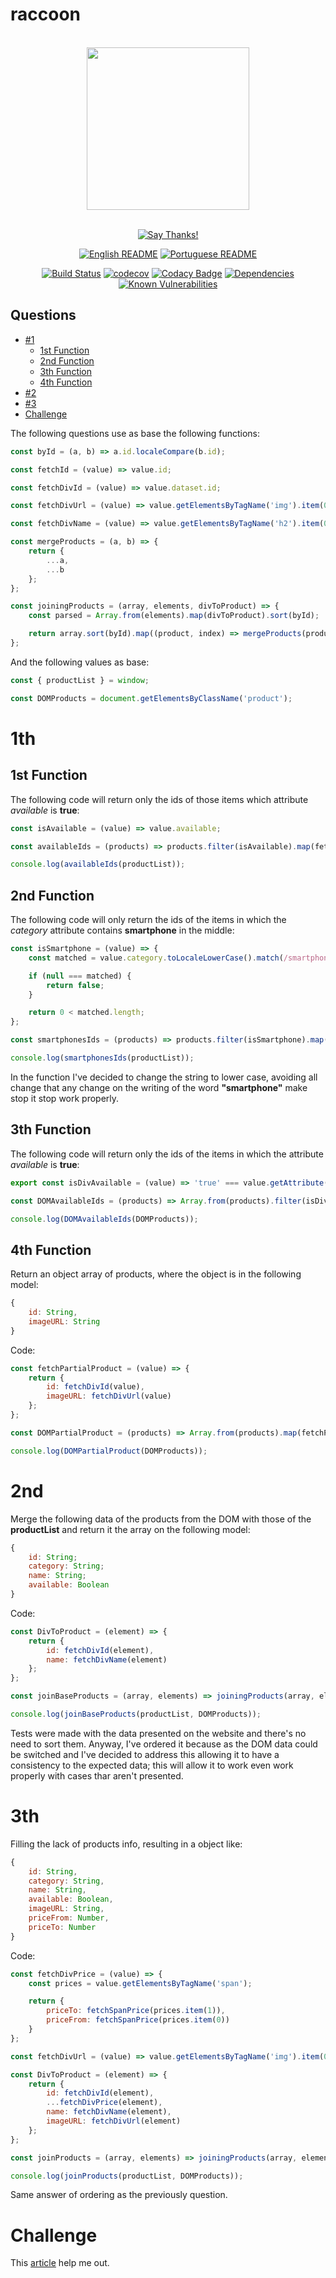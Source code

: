 # raccoon

<div align = "center">
    <br>
    <img src="./others/img/logo/logo.png" height=260>
    <br>
    <br>

[![Say Thanks!](https://img.shields.io/badge/Say%20Thanks-!-1EAEDB.svg?longCache=true&style=for-the-badge)](https://saythanks.io/to/Fazendaaa)

[![English README](https://img.shields.io/badge/Language-EN-blue.svg?longCache=true&style=for-the-badge)](./tags.md)
[![Portuguese README](https://img.shields.io/badge/Linguagem-PT-green.svg?longCache=true&style=for-the-badge)](./docs/readme/tags_pt.md)

[![Build Status](https://travis-ci.com/Fazendaaa/raccoon.svg?style=flat-square&token=BF94uxZFxQqzoeyPcajX&branch=master)](https://travis-ci.com/Fazendaaa/raccoon)
[![codecov](https://img.shields.io/codecov/c/token/Uj7D7Luago/github/Fazendaaa/raccoon/master.svg?style=flat-square)](https://codecov.io/gh/Fazendaaa/raccoon)
[![Codacy Badge](https://img.shields.io/codacy/grade/bd29e1bc8b5c4bf6a5a595f3f59dbaaa.svg?style=flat-square)](https://www.codacy.com?utm_source=github.com&amp;utm_medium=referral&amp;utm_content=Fazendaaa/raccoon&amp;utm_campaign=Badge_Grade)
[![Dependencies](https://david-dm.org/Fazendaaa/raccoon.svg?style=flat-square)](https://codeclimate.com/github/Fazendaaa/raccoon/master/package.json)
[![Known Vulnerabilities](https://snyk.io/test/github/Fazendaa/raccoon/badge.svg?style=flat-square)](https://snyk.io/test/github/Fazendaaa/raccoon)

</div>

## Questions
* [#1](./tags.md###1th)
    * [1st Function](./tags_pt.md###1st_Function)
    * [2nd Function](./tags_pt.md###2nd_Function)
    * [3th Function](./tags_pt.md###3th_Function)
    * [4th Function](./tags_pt.md###4th_Function)
* [#2](./tags.md###2th)
* [#3](./tags.md###3th)
* [Challenge](./tags.md###Challenge)

The following questions use as base the following functions:

```js
const byId = (a, b) => a.id.localeCompare(b.id);

const fetchId = (value) => value.id;

const fetchDivId = (value) => value.dataset.id;

const fetchDivUrl = (value) => value.getElementsByTagName('img').item(0).src;

const fetchDivName = (value) => value.getElementsByTagName('h2').item(0).textContent;

const mergeProducts = (a, b) => {
    return {
        ...a,
        ...b
    };
};

const joiningProducts = (array, elements, divToProduct) => {
    const parsed = Array.from(elements).map(divToProduct).sort(byId);

    return array.sort(byId).map((product, index) => mergeProducts(product, parsed[index]));
};
```

And the following values as base:

```js
const { productList } = window;

const DOMProducts = document.getElementsByClassName('product');
```

# 1th
## 1st Function
The following code will return only the ids of those items which attribute _available_ is __true__:

```js
const isAvailable = (value) => value.available;

const availableIds = (products) => products.filter(isAvailable).map(fetchId);

console.log(availableIds(productList));
```

## 2nd Function
The following code will only return the ids of the items in which the _category_ attribute contains __smartphone__ in the middle:

```js
const isSmartphone = (value) => {
    const matched = value.category.toLocaleLowerCase().match(/smartphone/gm);

    if (null === matched) {
        return false;
    }

    return 0 < matched.length;
};

const smartphonesIds = (products) => products.filter(isSmartphone).map(fetchId);

console.log(smartphonesIds(productList));
```

In the function I've decided to change the string to lower case, avoiding all change that any change on the writing of the word __"smartphone"__ make stop it stop work properly.

## 3th Function
The following code will return only the ids of the items in which the attribute _available_ is __true__:

```js
export const isDivAvailable = (value) => 'true' === value.getAttribute('available');

const DOMAvailableIds = (products) => Array.from(products).filter(isDivAvailable).map(fetchDivId);

console.log(DOMAvailableIds(DOMProducts));
```

## 4th Function
Return an object array of products, where the object is in the following model:

```js
{
    id: String,
    imageURL: String
}
```

Code:

```js
const fetchPartialProduct = (value) => {
    return {
        id: fetchDivId(value),
        imageURL: fetchDivUrl(value)
    };
};

const DOMPartialProduct = (products) => Array.from(products).map(fetchPartialProduct);

console.log(DOMPartialProduct(DOMProducts));
```

# 2nd
Merge the following data of the products from the DOM with those of the __productList__ and return it the array on the following model:

```js
{
    id: String;
    category: String;
    name: String;
    available: Boolean
}
```

Code:

```js
const DivToProduct = (element) => {
    return {
        id: fetchDivId(element),
        name: fetchDivName(element)
    };
};

const joinBaseProducts = (array, elements) => joiningProducts(array, elements, divToProduct);

console.log(joinBaseProducts(productList, DOMProducts));
```

Tests were made with the data presented on the website and there's no need to sort them. Anyway, I've ordered it because as the DOM data could be switched and I've decided to address this allowing it to have a consistency to the expected data; this will allow it to work even work properly with cases thar aren't presented.

# 3th
Filling the lack of products info, resulting in a object like:

```js
{
    id: String,
    category: String,
    name: String,
    available: Boolean,
    imageURL: String,
    priceFrom: Number,
    priceTo: Number
}
```

Code:

```js
const fetchDivPrice = (value) => {
    const prices = value.getElementsByTagName('span');

    return {
        priceTo: fetchSpanPrice(prices.item(1)),
        priceFrom: fetchSpanPrice(prices.item(0))
    }
};

const fetchDivUrl = (value) => value.getElementsByTagName('img').item(0).src;

const DivToProduct = (element) => {
    return {
        id: fetchDivId(element),
        ...fetchDivPrice(element),
        name: fetchDivName(element),
        imageURL: fetchDivUrl(element)
    };
};

const joinProducts = (array, elements) => joiningProducts(array, elements, divToProduct);

console.log(joinProducts(productList, DOMProducts));
```

Same answer of ordering as the previously question.

# Challenge
This [article](http://diveintohtml5.info/storage.html) help me out.
